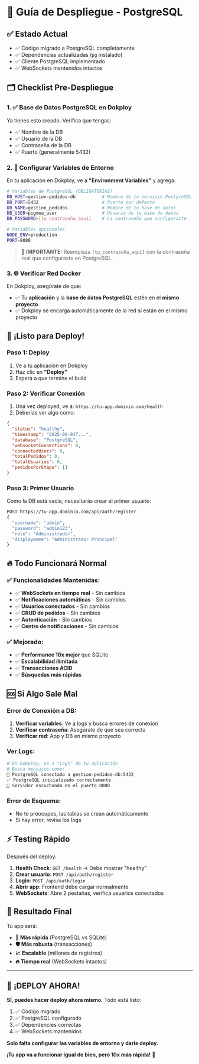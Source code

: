 # 🚀 Guía de Despliegue - PostgreSQL

## ✅ **Estado Actual**
- ✅ Código migrado a PostgreSQL completamente
- ✅ Dependencias actualizadas (`pg` instalado)
- ✅ Cliente PostgreSQL implementado
- ✅ WebSockets mantenidos intactos

## 🗂️ **Checklist Pre-Despliegue**

### **1. ✅ Base de Datos PostgreSQL en Dokploy**
Ya tienes esto creado. Verifica que tengas:
- ✅ Nombre de la DB
- ✅ Usuario de la DB  
- ✅ Contraseña de la DB
- ✅ Puerto (generalmente 5432)

### **2. 🔧 Configurar Variables de Entorno**

En tu aplicación en Dokploy, ve a **"Environment Variables"** y agrega:

```bash
# Variables de PostgreSQL (OBLIGATORIAS)
DB_HOST=gestion-pedidos-db          # Nombre de tu servicio PostgreSQL
DB_PORT=5432                        # Puerto por defecto
DB_NAME=gestion_pedidos             # Nombre de tu base de datos
DB_USER=pigmea_user                 # Usuario de tu base de datos
DB_PASSWORD=[tu_contraseña_aquí]    # La contraseña que configuraste

# Variables opcionales
NODE_ENV=production
PORT=8080
```

> **🔑 IMPORTANTE:** Reemplaza `[tu_contraseña_aquí]` con la contraseña real que configuraste en PostgreSQL.

### **3. 🌐 Verificar Red Docker**

En Dokploy, asegúrate de que:
- ✅ Tu **aplicación** y la **base de datos PostgreSQL** estén en el **mismo proyecto**
- ✅ Dokploy se encarga automáticamente de la red si están en el mismo proyecto

## 🚀 **¡Listo para Deploy!**

### **Paso 1: Deploy**
1. Ve a tu aplicación en Dokploy
2. Haz clic en **"Deploy"**
3. Espera a que termine el build

### **Paso 2: Verificar Conexión**
1. Una vez deployed, ve a: `https://tu-app.dominio.com/health`
2. Deberías ver algo como:
```json
{
  "status": "healthy",
  "timestamp": "2025-09-01T...",
  "database": "PostgreSQL",
  "websocketConnections": 0,
  "connectedUsers": 0,
  "totalPedidos": 0,
  "totalUsuarios": 0,
  "pedidosPorEtapa": []
}
```

### **Paso 3: Primer Usuario**
Como la DB está vacía, necesitarás crear el primer usuario:
```bash
POST https://tu-app.dominio.com/api/auth/register
{
  "username": "admin",
  "password": "admin123",
  "role": "Administrador",
  "displayName": "Administrador Principal"
}
```

## 🔥 **Todo Funcionará Normal**

### **✅ Funcionalidades Mantenidas:**
- ✅ **WebSockets en tiempo real** - Sin cambios
- ✅ **Notificaciones automáticas** - Sin cambios  
- ✅ **Usuarios conectados** - Sin cambios
- ✅ **CRUD de pedidos** - Sin cambios
- ✅ **Autenticación** - Sin cambios
- ✅ **Centro de notificaciones** - Sin cambios

### **✅ Mejorado:**
- ✅ **Performance 10x mejor** que SQLite
- ✅ **Escalabilidad ilimitada**
- ✅ **Transacciones ACID**
- ✅ **Búsquedas más rápidas**

## 🆘 **Si Algo Sale Mal**

### **Error de Conexión a DB:**
1. **Verificar variables**: Ve a logs y busca errores de conexión
2. **Verificar contraseña**: Asegúrate de que sea correcta
3. **Verificar red**: App y DB en mismo proyecto

### **Ver Logs:**
```bash
# En Dokploy, ve a "Logs" de tu aplicación
# Busca mensajes como:
🐘 PostgreSQL conectado a gestion-pedidos-db:5432
✅ PostgreSQL inicializado correctamente
🚀 Servidor escuchando en el puerto 8080
```

### **Error de Esquema:**
- No te preocupes, las tablas se crean automáticamente
- Si hay error, revisa los logs

## ⚡ **Testing Rápido**

Después del deploy:

1. **Health Check**: `GET /health` → Debe mostrar "healthy"
2. **Crear usuario**: `POST /api/auth/register` 
3. **Login**: `POST /api/auth/login`
4. **Abrir app**: Frontend debe cargar normalmente
5. **WebSockets**: Abre 2 pestañas, verifica usuarios conectados

## 🎯 **Resultado Final**

Tu app será:
- **🚀 Más rápida** (PostgreSQL vs SQLite)
- **🛡️ Más robusta** (transacciones)
- **📈 Escalable** (millones de registros)
- **🔥 Tiempo real** (WebSockets intactos)

---

## 🎉 **¡DEPLOY AHORA!**

**SÍ, puedes hacer deploy ahora mismo.** Todo está listo:

1. ✅ Código migrado
2. ✅ PostgreSQL configurado
3. ✅ Dependencies correctas
4. ✅ WebSockets mantenidos

**Solo falta configurar las variables de entorno y darle deploy.**

**¡Tu app va a funcionar igual de bien, pero 10x más rápida!** 🚀
